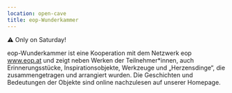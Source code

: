 ```yaml
---
location: open-cave
title: eop-Wunderkammer
---
```


⚠️ Only on Saturday!

eop-Wunderkammer ist eine Kooperation mit dem Netzwerk eop www.eop.at und zeigt neben Werken der Teilnehmer*innen, auch Erinnerungsstücke, Inspirationsobjekte, Werkzeuge und „Herzensdinge“, die zusammengetragen und arrangiert wurden. Die Geschichten und Bedeutungen der Objekte sind online nachzulesen auf unserer Homepage.